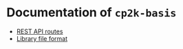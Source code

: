 # Documentation of `cp2k-basis`

+ [REST API routes](./api.md)
+ [Library file format](./library_file_format.md)